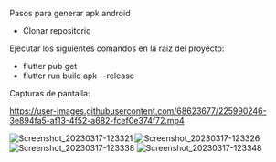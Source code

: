 
Pasos para generar apk android

- Clonar repositorio

Ejecutar los siguientes comandos en la raiz del proyecto:

- flutter pub get
- flutter run build apk --release

Capturas de pantalla: 


https://user-images.githubusercontent.com/68623677/225990246-3e894fa5-af13-4f52-a682-fcef0e374f72.mp4

![Screenshot_20230317-123321](https://user-images.githubusercontent.com/68623677/225990278-3189cbb9-7de8-4bfe-979a-170925499960.jpg)
![Screenshot_20230317-123326](https://user-images.githubusercontent.com/68623677/225990282-34381305-12f6-488b-8847-5660a7fc75b3.jpg)
![Screenshot_20230317-123338](https://user-images.githubusercontent.com/68623677/225990285-cdb33ed9-734e-4807-a974-3d009daf576b.jpg)
![Screenshot_20230317-123348](https://user-images.githubusercontent.com/68623677/225990287-cfa5cf14-5a19-4dd0-a629-701e1439c7fd.jpg)

